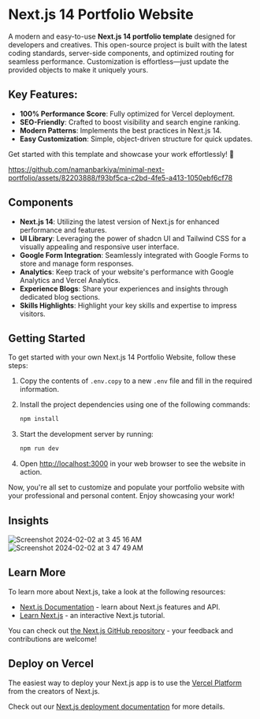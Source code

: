 # Next.js 14 Portfolio Website

A modern and easy-to-use **Next.js 14 portfolio template** designed for developers and creatives. This open-source project is built with the latest coding standards, server-side components, and optimized routing for seamless performance. Customization is effortless—just update the provided objects to make it uniquely yours.

## Key Features:
- **100% Performance Score**: Fully optimized for Vercel deployment.  
- **SEO-Friendly**: Crafted to boost visibility and search engine ranking.  
- **Modern Patterns**: Implements the best practices in Next.js 14.  
- **Easy Customization**: Simple, object-driven structure for quick updates.  

Get started with this template and showcase your work effortlessly! 🚀

https://github.com/namanbarkiya/minimal-next-portfolio/assets/82203888/f93bf5ca-c2bd-4fe5-a413-1050ebf6cf78

## Components

- **Next.js 14**: Utilizing the latest version of Next.js for enhanced performance and features.
- **UI Library**: Leveraging the power of shadcn UI and Tailwind CSS for a visually appealing and responsive user interface.
- **Google Form Integration**: Seamlessly integrated with Google Forms to store and manage form responses.
- **Analytics**: Keep track of your website's performance with Google Analytics and Vercel Analytics.
- **Experience Blogs**: Share your experiences and insights through dedicated blog sections.
- **Skills Highlights**: Highlight your key skills and expertise to impress visitors.

## Getting Started

To get started with your own Next.js 14 Portfolio Website, follow these steps:

1. Copy the contents of `.env.copy` to a new `.env` file and fill in the required information.
2. Install the project dependencies using one of the following commands:

   ```bash
   npm install
   ```

3. Start the development server by running:

   ```bash
   npm run dev
   ```

4. Open [http://localhost:3000](http://localhost:3000) in your web browser to see the website in action.

Now, you're all set to customize and populate your portfolio website with your professional and personal content. Enjoy showcasing your work!

## Insights

![Screenshot 2024-02-02 at 3 45 16 AM](https://github.com/namanbarkiya/minimal-next-portfolio/assets/82203888/3fb9c94d-9d99-4e98-92ea-14aadc91b568)
![Screenshot 2024-02-02 at 3 47 49 AM](https://github.com/namanbarkiya/minimal-next-portfolio/assets/82203888/7cfe28cc-b619-4199-9dab-1cf16723b86d)

## Learn More

To learn more about Next.js, take a look at the following resources:

- [Next.js Documentation](https://nextjs.org/docs) - learn about Next.js features and API.
- [Learn Next.js](https://nextjs.org/learn) - an interactive Next.js tutorial.

You can check out [the Next.js GitHub repository](https://github.com/vercel/next.js/) - your feedback and contributions are welcome!

## Deploy on Vercel

The easiest way to deploy your Next.js app is to use the [Vercel Platform](https://vercel.com/new?utm_medium=default-template&filter=next.js&utm_source=create-next-app&utm_campaign=create-next-app-readme) from the creators of Next.js.

Check out our [Next.js deployment documentation](https://nextjs.org/docs/deployment) for more details.
